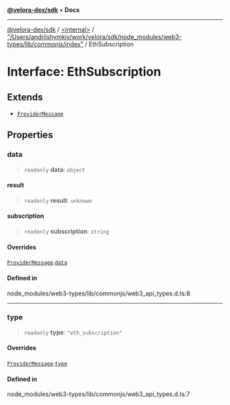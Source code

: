 [**@velora-dex/sdk**](../../../../README.md) • **Docs**

***

[@velora-dex/sdk](../../../../globals.md) / [\<internal\>](../../../README.md) / ["/Users/andriishymkiv/work/velora/sdk/node\_modules/web3-types/lib/commonjs/index"](../README.md) / EthSubscription

# Interface: EthSubscription

## Extends

- [`ProviderMessage`](../../../interfaces/ProviderMessage.md)

## Properties

### data

> `readonly` **data**: `object`

#### result

> `readonly` **result**: `unknown`

#### subscription

> `readonly` **subscription**: `string`

#### Overrides

[`ProviderMessage`](../../../interfaces/ProviderMessage.md).[`data`](../../../interfaces/ProviderMessage.md#data)

#### Defined in

node\_modules/web3-types/lib/commonjs/web3\_api\_types.d.ts:8

***

### type

> `readonly` **type**: `"eth_subscription"`

#### Overrides

[`ProviderMessage`](../../../interfaces/ProviderMessage.md).[`type`](../../../interfaces/ProviderMessage.md#type)

#### Defined in

node\_modules/web3-types/lib/commonjs/web3\_api\_types.d.ts:7
